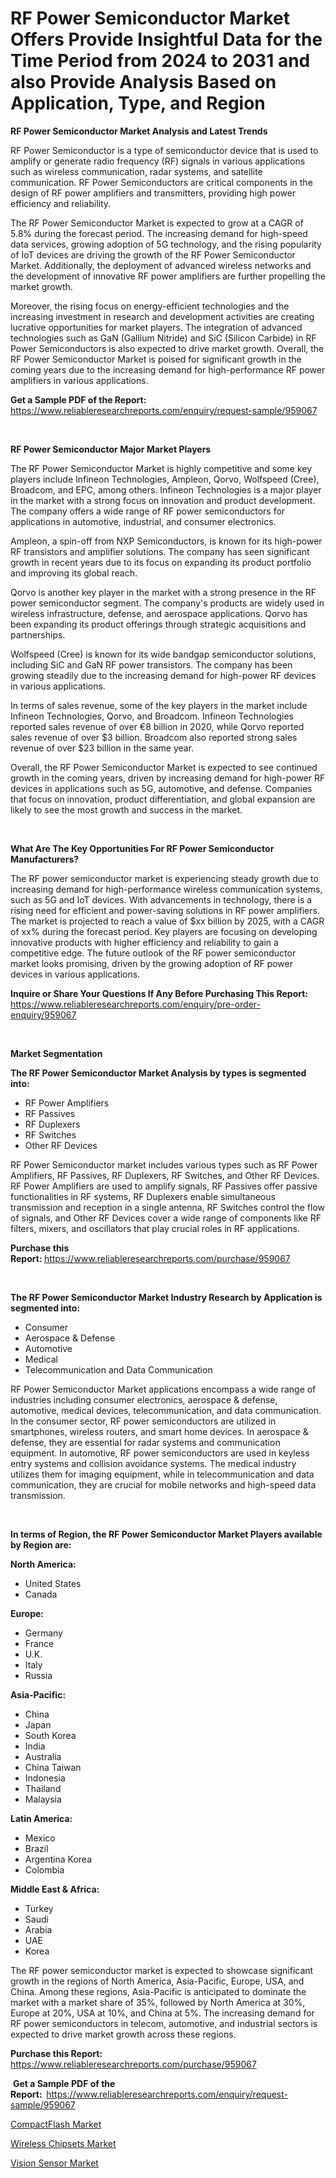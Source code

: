 <p><h1>RF Power Semiconductor Market Offers Provide Insightful Data for the Time Period from 2024 to 2031 and also Provide Analysis Based on Application, Type, and Region</h1></p><p><strong>RF Power Semiconductor Market Analysis and Latest Trends</strong></p>
<p><p>RF Power Semiconductor is a type of semiconductor device that is used to amplify or generate radio frequency (RF) signals in various applications such as wireless communication, radar systems, and satellite communication. RF Power Semiconductors are critical components in the design of RF power amplifiers and transmitters, providing high power efficiency and reliability.</p><p>The RF Power Semiconductor Market is expected to grow at a CAGR of 5.8% during the forecast period. The increasing demand for high-speed data services, growing adoption of 5G technology, and the rising popularity of IoT devices are driving the growth of the RF Power Semiconductor Market. Additionally, the deployment of advanced wireless networks and the development of innovative RF power amplifiers are further propelling the market growth.</p><p>Moreover, the rising focus on energy-efficient technologies and the increasing investment in research and development activities are creating lucrative opportunities for market players. The integration of advanced technologies such as GaN (Gallium Nitride) and SiC (Silicon Carbide) in RF Power Semiconductors is also expected to drive market growth. Overall, the RF Power Semiconductor Market is poised for significant growth in the coming years due to the increasing demand for high-performance RF power amplifiers in various applications.</p></p>
<p><strong>Get a Sample PDF of the Report:&nbsp;</strong> <a href="https://www.reliableresearchreports.com/enquiry/request-sample/959067">https://www.reliableresearchreports.com/enquiry/request-sample/959067</a></p>
<p>&nbsp;</p>
<p><strong>RF Power Semiconductor Major Market Players</strong></p>
<p><p>The RF Power Semiconductor Market is highly competitive and some key players include Infineon Technologies, Ampleon, Qorvo, Wolfspeed (Cree), Broadcom, and EPC, among others. Infineon Technologies is a major player in the market with a strong focus on innovation and product development. The company offers a wide range of RF power semiconductors for applications in automotive, industrial, and consumer electronics.</p><p>Ampleon, a spin-off from NXP Semiconductors, is known for its high-power RF transistors and amplifier solutions. The company has seen significant growth in recent years due to its focus on expanding its product portfolio and improving its global reach.</p><p>Qorvo is another key player in the market with a strong presence in the RF power semiconductor segment. The company's products are widely used in wireless infrastructure, defense, and aerospace applications. Qorvo has been expanding its product offerings through strategic acquisitions and partnerships.</p><p>Wolfspeed (Cree) is known for its wide bandgap semiconductor solutions, including SiC and GaN RF power transistors. The company has been growing steadily due to the increasing demand for high-power RF devices in various applications.</p><p>In terms of sales revenue, some of the key players in the market include Infineon Technologies, Qorvo, and Broadcom. Infineon Technologies reported sales revenue of over €8 billion in 2020, while Qorvo reported sales revenue of over $3 billion. Broadcom also reported strong sales revenue of over $23 billion in the same year.</p><p>Overall, the RF Power Semiconductor Market is expected to see continued growth in the coming years, driven by increasing demand for high-power RF devices in applications such as 5G, automotive, and defense. Companies that focus on innovation, product differentiation, and global expansion are likely to see the most growth and success in the market.</p></p>
<p>&nbsp;</p>
<p><strong>What Are The Key Opportunities For RF Power Semiconductor Manufacturers?</strong></p>
<p><p>The RF power semiconductor market is experiencing steady growth due to increasing demand for high-performance wireless communication systems, such as 5G and IoT devices. With advancements in technology, there is a rising need for efficient and power-saving solutions in RF power amplifiers. The market is projected to reach a value of $xx billion by 2025, with a CAGR of xx% during the forecast period. Key players are focusing on developing innovative products with higher efficiency and reliability to gain a competitive edge. The future outlook of the RF power semiconductor market looks promising, driven by the growing adoption of RF power devices in various applications.</p></p>
<p><strong>Inquire or Share Your Questions If Any Before Purchasing This Report:</strong> <a href="https://www.reliableresearchreports.com/enquiry/pre-order-enquiry/959067">https://www.reliableresearchreports.com/enquiry/pre-order-enquiry/959067</a></p>
<p>&nbsp;</p>
<p><strong>Market Segmentation</strong></p>
<p><strong>The RF Power Semiconductor Market Analysis by types is segmented into:</strong></p>
<p><ul><li>RF Power Amplifiers</li><li>RF Passives</li><li>RF Duplexers</li><li>RF Switches</li><li>Other RF Devices</li></ul></p>
<p><p>RF Power Semiconductor market includes various types such as RF Power Amplifiers, RF Passives, RF Duplexers, RF Switches, and Other RF Devices. RF Power Amplifiers are used to amplify signals, RF Passives offer passive functionalities in RF systems, RF Duplexers enable simultaneous transmission and reception in a single antenna, RF Switches control the flow of signals, and Other RF Devices cover a wide range of components like RF filters, mixers, and oscillators that play crucial roles in RF applications.</p></p>
<p><strong>Purchase this Report:&nbsp;</strong><a href="https://www.reliableresearchreports.com/purchase/959067">https://www.reliableresearchreports.com/purchase/959067</a></p>
<p>&nbsp;</p>
<p><strong>The RF Power Semiconductor Market Industry Research by Application is segmented into:</strong></p>
<p><ul><li>Consumer</li><li>Aerospace & Defense</li><li>Automotive</li><li>Medical</li><li>Telecommunication and Data Communication</li></ul></p>
<p><p>RF Power Semiconductor Market applications encompass a wide range of industries including consumer electronics, aerospace & defense, automotive, medical devices, telecommunication, and data communication. In the consumer sector, RF power semiconductors are utilized in smartphones, wireless routers, and smart home devices. In aerospace & defense, they are essential for radar systems and communication equipment. In automotive, RF power semiconductors are used in keyless entry systems and collision avoidance systems. The medical industry utilizes them for imaging equipment, while in telecommunication and data communication, they are crucial for mobile networks and high-speed data transmission.</p></p>
<p>&nbsp;</p>
<p><strong>In terms of Region, the RF Power Semiconductor Market Players available by Region are:</strong></p>
<p>
    <p> <strong> North America: </strong>
        <ul>
            <li>United States</li>
            <li>Canada</li>
        </ul>
        </p> 
    <p> <strong> Europe: </strong>
        <ul>
            <li>Germany</li>
            <li>France</li>
            <li>U.K.</li>
            <li>Italy</li>
            <li>Russia</li>
        </ul>
        </p> 
    <p> <strong> Asia-Pacific: </strong>
        <ul>
            <li>China</li>
            <li>Japan</li>
            <li>South Korea</li>
            <li>India</li>
            <li>Australia</li>
            <li>China Taiwan</li>
            <li>Indonesia</li>
            <li>Thailand</li>
            <li>Malaysia</li>
        </ul>
        </p> 
    <p> <strong> Latin America: </strong>
        <ul>
            <li>Mexico</li>
            <li>Brazil</li>
            <li>Argentina Korea</li>
            <li>Colombia</li>
        </ul>
        </p> 
    <p> <strong> Middle East & Africa: </strong>
        <ul>
            <li>Turkey</li>
            <li>Saudi</li>
            <li>Arabia</li>
            <li>UAE</li>
            <li>Korea</li>
        </ul>
    </p>
    </p>
<p><p>The RF power semiconductor market is expected to showcase significant growth in the regions of North America, Asia-Pacific, Europe, USA, and China. Among these regions, Asia-Pacific is anticipated to dominate the market with a market share of 35%, followed by North America at 30%, Europe at 20%, USA at 10%, and China at 5%. The increasing demand for RF power semiconductors in telecom, automotive, and industrial sectors is expected to drive market growth across these regions.</p></p>
<p><strong>Purchase this Report: </strong><a href="https://www.reliableresearchreports.com/purchase/959067">https://www.reliableresearchreports.com/purchase/959067</a></p>
<p>&nbsp;<strong>Get a Sample PDF of the Report:&nbsp;&nbsp;</strong><a href="https://www.reliableresearchreports.com/enquiry/request-sample/959067">https://www.reliableresearchreports.com/enquiry/request-sample/959067</a></p>
<p><strong></strong></p>
<p><p><a href="https://github.com/indrystar/Market-Research-Report-List-2/blob/main/compactflash-market.md">CompactFlash Market</a></p><p><a href="https://github.com/josesg55/Market-Research-Report-List-2/blob/main/wireless-chipsets-market.md">Wireless Chipsets Market</a></p><p><a href="https://github.com/mancsybtousav/Market-Research-Report-List-1/blob/main/vision-sensor-market.md">Vision Sensor Market</a></p></p>